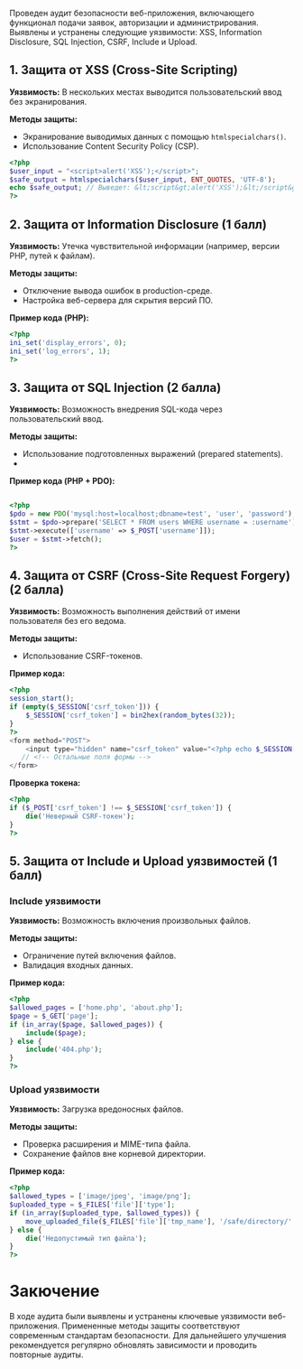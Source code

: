 Проведен аудит безопасности веб-приложения, включающего функционал подачи заявок, авторизации и администрирования. Выявлены и устранены следующие уязвимости: XSS, Information Disclosure, SQL Injection, CSRF, Include и Upload.

## 1. Защита от XSS (Cross-Site Scripting)

**Уязвимость:** В нескольких местах выводится пользовательский ввод без экранирования.

**Методы защиты:**
- Экранирование выводимых данных с помощью `htmlspecialchars()`.
- Использование Content Security Policy (CSP).

```php
<?php
$user_input = "<script>alert('XSS');</script>";
$safe_output = htmlspecialchars($user_input, ENT_QUOTES, 'UTF-8');
echo $safe_output; // Выведет: &lt;script&gt;alert('XSS');&lt;/script&gt;
?>
```
## 2. Защита от Information Disclosure (1 балл)

**Уязвимость:** Утечка чувствительной информации (например, версии PHP, путей к файлам).

**Методы защиты:**
- Отключение вывода ошибок в production-среде.
- Настройка веб-сервера для скрытия версий ПО.

**Пример кода (PHP):**

```php
<?php
ini_set('display_errors', 0);
ini_set('log_errors', 1);
?>
```
## 3. Защита от SQL Injection (2 балла)

**Уязвимость:** Возможность внедрения SQL-кода через пользовательский ввод.

**Методы защиты:**
- Использование подготовленных выражений (prepared statements).
- 
**Пример кода (PHP + PDO):**

```php

<?php
$pdo = new PDO('mysql:host=localhost;dbname=test', 'user', 'password');
$stmt = $pdo->prepare('SELECT * FROM users WHERE username = :username');
$stmt->execute(['username' => $_POST['username']]);
$user = $stmt->fetch();
?>
```
## 4. Защита от CSRF (Cross-Site Request Forgery) (2 балла)

**Уязвимость:** Возможность выполнения действий от имени пользователя без его ведома.

**Методы защиты:**

- Использование CSRF-токенов.

**Пример кода:**

```php
<?php
session_start();
if (empty($_SESSION['csrf_token'])) {
    $_SESSION['csrf_token'] = bin2hex(random_bytes(32));
}
?>
<form method="POST">
    <input type="hidden" name="csrf_token" value="<?php echo $_SESSION['csrf_token']; ?>">
   // <!-- Остальные поля формы -->
</form>

```

**Проверка токена:**
```php
<?php
if ($_POST['csrf_token'] !== $_SESSION['csrf_token']) {
    die('Неверный CSRF-токен');
}
?>
```


## 5. Защита от Include и Upload уязвимостей (1 балл)

### Include уязвимости

**Уязвимость:** Возможность включения произвольных файлов.

**Методы защиты:**
- Ограничение путей включения файлов.
- Валидация входных данных.

**Пример кода:**


```php
<?php
$allowed_pages = ['home.php', 'about.php'];
$page = $_GET['page'];
if (in_array($page, $allowed_pages)) {
    include($page);
} else {
    include('404.php');
}
?>

```


### Upload уязвимости

**Уязвимость:** Загрузка вредоносных файлов.

**Методы защиты:**
- Проверка расширения и MIME-типа файла.
- Сохранение файлов вне корневой директории.

**Пример кода:**

```php
<?php
$allowed_types = ['image/jpeg', 'image/png'];
$uploaded_type = $_FILES['file']['type'];
if (in_array($uploaded_type, $allowed_types)) {
    move_uploaded_file($_FILES['file']['tmp_name'], '/safe/directory/' . basename($_FILES['file']['name']));
} else {
    die('Недопустимый тип файла');
}
?>

```
# Закючение

В ходе аудита были выявлены и устранены ключевые уязвимости веб-приложения. Примененные методы защиты соответствуют современным стандартам безопасности. Для дальнейшего улучшения рекомендуется регулярно обновлять зависимости и проводить повторные аудиты.